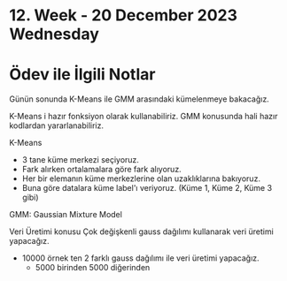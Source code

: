 # 12. Week - 20 December 2023 Wednesday

# Ödev ile İlgili Notlar
Günün sonunda K-Means ile GMM arasındaki kümelenmeye bakacağız.

K-Means i hazır fonksiyon olarak kullanabiliriz.
GMM konusunda hali hazır kodlardan yararlanabiliriz.

K-Means
* 3 tane küme merkezi seçiyoruz.
* Fark alırken ortalamalara göre fark alıyoruz.
* Her bir elemanın küme merkezlerine olan uzaklıklarına bakıyoruz.
* Buna göre datalara küme label'ı veriyoruz. (Küme 1, Küme 2, Küme 3 gibi)

GMM: Gaussian Mixture Model

Veri Üretimi konusu
Çok değişkenli gauss dağılımı kullanarak veri üretimi yapacağız.
* 10000 örnek ten 2 farklı gauss dağılımı ile veri üretimi yapacağız.
  * 5000 birinden 5000 diğerinden
